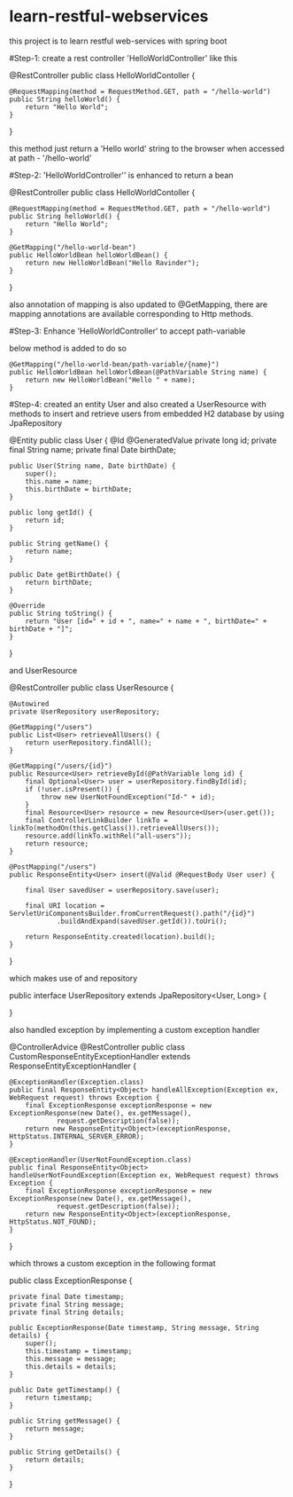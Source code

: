 # learn-restful-webservices
this project is to learn restful web-services with spring boot 

#Step-1: create a rest controller 'HelloWorldController' like this

@RestController
public class HelloWorldContoller {

	@RequestMapping(method = RequestMethod.GET, path = "/hello-world")
	public String helloWorld() {
		return "Hello World";
	}
}

this method just return a 'Hello world' string to the browser when accessed at path - '/hello-world'

#Step-2: 'HelloWorldController'' is enhanced to return a bean

@RestController
public class HelloWorldContoller {

	@RequestMapping(method = RequestMethod.GET, path = "/hello-world")
	public String helloWorld() {
		return "Hello World";
	}

	@GetMapping("/hello-world-bean")
	public HelloWorldBean helloWorldBean() {
		return new HelloWorldBean("Hello Ravinder");
	}
}

also annotation of mapping is also updated to @GetMapping, there are mapping annotations are available corresponding to Http methods.

#Step-3: Enhance 'HelloWorldController' to accept path-variable

below method is added to do so

	@GetMapping("/hello-world-bean/path-variable/{name}")
	public HelloWorldBean helloWorldBean(@PathVariable String name) {
		return new HelloWorldBean("Hello " + name);
	}
	
#Step-4: created an entity User and also created a UserResource with methods to insert and retrieve users from embedded H2 database by using JpaRepository

@Entity
public class User {
	@Id
	@GeneratedValue
	private long id;
	private final String name;
	private final Date birthDate;

	public User(String name, Date birthDate) {
		super();
		this.name = name;
		this.birthDate = birthDate;
	}

	public long getId() {
		return id;
	}

	public String getName() {
		return name;
	}

	public Date getBirthDate() {
		return birthDate;
	}

	@Override
	public String toString() {
		return "User [id=" + id + ", name=" + name + ", birthDate=" + birthDate + "]";
	}

}

and UserResource

@RestController
public class UserResource {

	@Autowired
	private UserRepository userRepository;

	@GetMapping("/users")
	public List<User> retrieveAllUsers() {
		return userRepository.findAll();
	}

	@GetMapping("/users/{id}")
	public Resource<User> retrieveById(@PathVariable long id) {
		final Optional<User> user = userRepository.findById(id);
		if (!user.isPresent()) {
			throw new UserNotFoundException("Id-" + id);
		}
		final Resource<User> resource = new Resource<User>(user.get());
		final ControllerLinkBuilder linkTo = linkTo(methodOn(this.getClass()).retrieveAllUsers());
		resource.add(linkTo.withRel("all-users"));
		return resource;
	}

	@PostMapping("/users")
	public ResponseEntity<User> insert(@Valid @RequestBody User user) {

		final User savedUser = userRepository.save(user);

		final URI location = ServletUriComponentsBuilder.fromCurrentRequest().path("/{id}")
				.buildAndExpand(savedUser.getId()).toUri();

		return ResponseEntity.created(location).build();
	}
}

which makes use of 
and repository

public interface UserRepository extends JpaRepository<User, Long> {

}

also handled exception by implementing a custom exception handler

@ControllerAdvice
@RestController
public class CustomResponseEntityExceptionHandler extends ResponseEntityExceptionHandler {

	@ExceptionHandler(Exception.class)
	public final ResponseEntity<Object> handleAllException(Exception ex, WebRequest request) throws Exception {
		final ExceptionResponse exceptionResponse = new ExceptionResponse(new Date(), ex.getMessage(),
				request.getDescription(false));
		return new ResponseEntity<Object>(exceptionResponse, HttpStatus.INTERNAL_SERVER_ERROR);
	}

	@ExceptionHandler(UserNotFoundException.class)
	public final ResponseEntity<Object> handleUserNotFoundException(Exception ex, WebRequest request) throws Exception {
		final ExceptionResponse exceptionResponse = new ExceptionResponse(new Date(), ex.getMessage(),
				request.getDescription(false));
		return new ResponseEntity<Object>(exceptionResponse, HttpStatus.NOT_FOUND);
	}
}

which throws a custom exception in the following format

public class ExceptionResponse {

	private final Date timestamp;
	private final String message;
	private final String details;

	public ExceptionResponse(Date timestamp, String message, String details) {
		super();
		this.timestamp = timestamp;
		this.message = message;
		this.details = details;
	}

	public Date getTimestamp() {
		return timestamp;
	}

	public String getMessage() {
		return message;
	}

	public String getDetails() {
		return details;
	}

}

